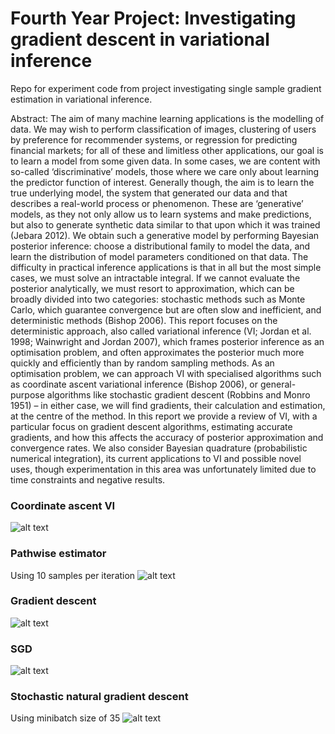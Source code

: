 # Fourth Year Project: Investigating gradient descent in variational inference
Repo for experiment code from project investigating single sample gradient estimation in variational inference.

Abstract:
The aim of many machine learning applications is the modelling of data. We may wish to perform
classification of images, clustering of users by preference for recommender systems, or regression
for predicting financial markets; for all of these and limitless other applications, our goal is to learn a
model from some given data. In some cases, we are content with so-called ‘discriminative’ models,
those where we care only about learning the predictor function of interest. Generally though, the
aim is to learn the true underlying model, the system that generated our data and that describes
a real-world process or phenomenon. These are ‘generative’ models, as they not only allow us
to learn systems and make predictions, but also to generate synthetic data similar to that upon
which it was trained (Jebara 2012). We obtain such a generative model by performing Bayesian
posterior inference: choose a distributional family to model the data, and learn the distribution of
model parameters conditioned on that data.
The difficulty in practical inference applications is that in all but the most simple cases, we
must solve an intractable integral. If we cannot evaluate the posterior analytically, we must resort
to approximation, which can be broadly divided into two categories: stochastic methods such as
Monte Carlo, which guarantee convergence but are often slow and inefficient, and deterministic
methods (Bishop 2006). This report focuses on the deterministic approach, also called variational
inference (VI; Jordan et al. 1998; Wainwright and Jordan 2007), which frames posterior inference
as an optimisation problem, and often approximates the posterior much more quickly and efficiently
than by random sampling methods.
As an optimisation problem, we can approach VI with specialised algorithms such as coordinate
ascent variational inference (Bishop 2006), or general-purpose algorithms like stochastic gradient
descent (Robbins and Monro 1951) – in either case, we will find gradients, their calculation and
estimation, at the centre of the method.
In this report we provide a review of VI, with a particular focus on gradient descent algorithms,
estimating accurate gradients, and how this affects the accuracy of posterior approximation and
convergence rates. We also consider Bayesian quadrature (probabilistic numerical integration),
its current applications to VI and possible novel uses, though experimentation in this area was
unfortunately limited due to time constraints and negative results.


### Coordinate ascent VI
![alt text](GMM/figs/cavi.gif)

### Pathwise estimator
Using 10 samples per iteration
![alt text](GMM/figs/pw.gif)

### Gradient descent
![alt text](GMM/figs/gd.gif)

### SGD
![alt text](GMM/figs/sgd.gif)

### Stochastic natural gradient descent
Using minibatch size of 35
![alt text](GMM/figs/sngd.gif)

<!---
### 9/3/2021
Most up to date, useful code in March directory.

`run_GMM_CAVI_unknown_cov` runs a pure CAVI GMM cluster fitting algo

`run_GMM_GD_m_only_unknown_cov` uses CAVI to pretrain a model (finding distributional parameters for component weights, covs and means), then shifts the Gaussian means randomly and retrains them (distributional parameter of mean only) using TRUE gradient descent  

Next steps:

- Turn GMM into a class, should be a lot cleaner, no more functions with 10+ arguments etc
- Update CAVI for an implementation with known covariance (simpler to do GD/SGD, comparisons)
- Get true GD working for known-cov model for all distributional params


### 28/1/2021
Co-ordinate variational inference for a Gaussian mixture model:
https://colab.research.google.com/drive/1JrLIbMR4OrrBDVjIrJX8tKpMRhM-_8Wd?usp=sharing

`GMM_var_inf_Bishop` contains an updated script for batch GD -- this works better than the script in `GMM`, which I am leaving alone for the time being.

N.b. The above notebook requires `MM_var_inf_Bishop/utils.py`




![alt text](GMM/figs/GMM_components.gif)

VAE Colab notebook from earlier is here:
https://colab.research.google.com/drive/163uMDyCo96dIqItTlN9gW2oGa2zrDOyp?usp=sharing
-->
